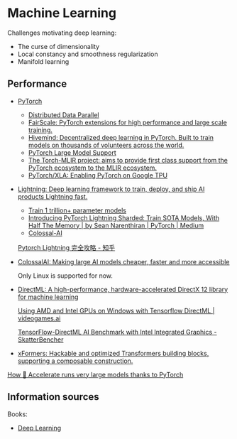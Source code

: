 # Machine Learning
Challenges motivating deep learning:
- The curse of dimensionality
- Local constancy and smoothness regularization
- Manifold learning

## Performance
- [PyTorch](PyTorch/README.md)
  - [Distributed Data Parallel](https://pytorch.org/tutorials/intermediate/ddp_tutorial.html)
  - [FairScale: PyTorch extensions for high performance and large scale training.](https://github.com/facebookresearch/fairscale)
  - [Hivemind: Decentralized deep learning in PyTorch. Built to train models on thousands of volunteers across the world.](https://github.com/learning-at-home/hivemind)
  - [PyTorch Large Model Support](https://github.com/IBM/pytorch-large-model-support)
  - [The Torch-MLIR project: aims to provide first class support from the PyTorch ecosystem to the MLIR ecosystem.](https://github.com/llvm/torch-mlir/)
  - [PyTorch/XLA: Enabling PyTorch on Google TPU](https://github.com/pytorch/xla)
- [Lightning: Deep learning framework to train, deploy, and ship AI products Lightning fast.](https://github.com/Lightning-AI/lightning)
  - [Train 1 trillion+ parameter models](https://lightning.ai/docs/pytorch/latest/advanced/model_parallel.html)
  - [Introducing PyTorch Lightning Sharded: Train SOTA Models, With Half The Memory | by Sean Narenthiran | PyTorch | Medium](https://seannaren.medium.com/introducing-pytorch-lightning-sharded-train-sota-models-with-half-the-memory-7bcc8b4484f2)
  - [Colossal-AI](https://lightning.ai/docs/pytorch/stable/advanced/third_party/colossalai.html)

  [Pytorch Lightning 完全攻略 - 知乎](https://zhuanlan.zhihu.com/p/353985363)
- [ColossalAI: Making large AI models cheaper, faster and more accessible](https://github.com/hpcaitech/ColossalAI)

  Only Linux is supported for now.
- [DirectML: A high-performance, hardware-accelerated DirectX 12 library for machine learning](https://github.com/microsoft/DirectML)

  [Using AMD and Intel GPUs on Windows with Tensorflow DirectML | videogames.ai](https://www.videogames.ai/2020/06/11/AMD-Intel-GPU-Windows-Tensorflow-DirectML.html)

  [TensorFlow-DirectML AI Benchmark with Intel Integrated Graphics - SkatterBencher](https://skatterbencher.com/tensorflow-directml-ai-benchmark-with-intel-integrated-graphics/)
- [xFormers: Hackable and optimized Transformers building blocks, supporting a composable construction.](https://github.com/facebookresearch/xformers)

[How 🤗 Accelerate runs very large models thanks to PyTorch](https://huggingface.co/blog/accelerate-large-models)

## Information sources
Books:
- [Deep Learning](https://www.deeplearningbook.org/)
